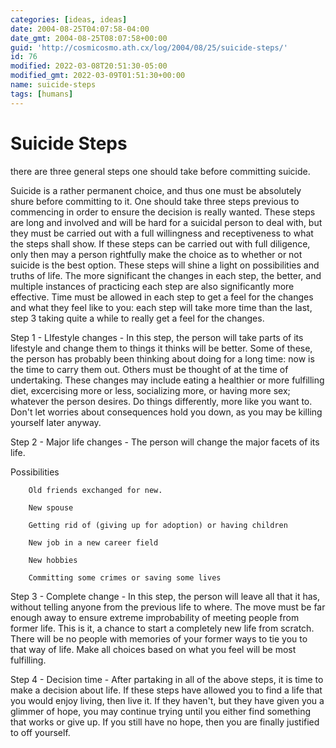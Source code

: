 ```yaml
---
categories: [ideas, ideas]
date: 2004-08-25T04:07:58-04:00
date_gmt: 2004-08-25T08:07:58+00:00
guid: 'http://cosmicosmo.ath.cx/log/2004/08/25/suicide-steps/'
id: 76
modified: 2022-03-08T20:51:30-05:00
modified_gmt: 2022-03-09T01:51:30+00:00
name: suicide-steps
tags: [humans]
---
```


Suicide Steps
=============

there are three general steps one should take before committing suicide.

Suicide is a rather permanent choice, and thus one must be absolutely shure before committing to it. One should take three steps previous to commencing in order to ensure the decision is really wanted. These steps are long and involved and will be hard for a suicidal person to deal with, but they must be carried out with a full willingness and receptiveness to what the steps shall show. If these steps can be carried out with full diligence, only then may a person rightfully make the choice as to whether or not suicide is the best option. These steps will shine a light on possibilities and truths of life. The more significant the changes in each step, the better, and multiple instances of practicing each step are also significantly more effective. Time must be allowed in each step to get a feel for the changes and what they feel like to you: each step will take more time than the last, step 3 taking quite a while to really get a feel for the changes.

Step 1 - LIfestyle changes - In this step, the person will take parts of its lifestyle and change them to things it thinks will be better. Some of these, the person has probably been thinking about doing for a long time: now is the time to carry them out. Others must be thought of at the time of undertaking. These changes may include eating a healthier or more fulfilling diet, excercising more or less, socializing more, or having more sex; whatever the person desires. Do things differently, more like you want to. Don't let worries about consequences hold you down, as you may be killing yourself later anyway.

Step 2 - Major life changes - The person will change the major facets of its life.

Possibilities

        Old friends exchanged for new.

        New spouse

        Getting rid of (giving up for adoption) or having children

        New job in a new career field

        New hobbies

        Committing some crimes or saving some lives

Step 3 - Complete change - In this step, the person will leave all that it has, without telling anyone from the previous life to where. The move must be far enough away to ensure extreme improbability of meeting people from former life. This is it, a chance to start a completely new life from scratch. There will be no people with memories of your former ways to tie you to that way of life. Make all choices based on what you feel will be most fulfilling.

Step 4 - Decision time - After partaking in all of the above steps, it is time to make a decision about life. If these steps have allowed you to find a life that you would enjoy living, then live it. If they haven't, but they have given you a glimmer of hope, you may continue trying until you either find something that works or give up. If you still have no hope, then you are finally justified to off yourself.
